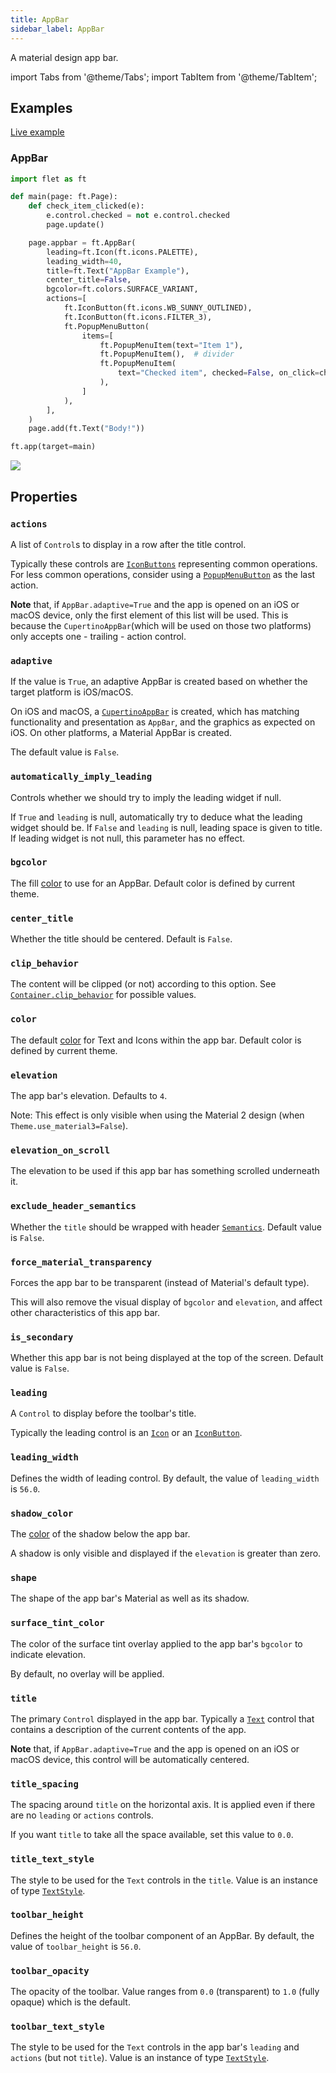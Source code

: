 ```yaml
---
title: AppBar
sidebar_label: AppBar
---
```


A material design app bar.

import Tabs from '@theme/Tabs';
import TabItem from '@theme/TabItem';

## Examples

[Live example](https://flet-controls-gallery.fly.dev/navigation/appbar)

### AppBar

<Tabs groupId="language">
  <TabItem value="python" label="Python" default>

```python
import flet as ft

def main(page: ft.Page):
    def check_item_clicked(e):
        e.control.checked = not e.control.checked
        page.update()

    page.appbar = ft.AppBar(
        leading=ft.Icon(ft.icons.PALETTE),
        leading_width=40,
        title=ft.Text("AppBar Example"),
        center_title=False,
        bgcolor=ft.colors.SURFACE_VARIANT,
        actions=[
            ft.IconButton(ft.icons.WB_SUNNY_OUTLINED),
            ft.IconButton(ft.icons.FILTER_3),
            ft.PopupMenuButton(
                items=[
                    ft.PopupMenuItem(text="Item 1"),
                    ft.PopupMenuItem(),  # divider
                    ft.PopupMenuItem(
                        text="Checked item", checked=False, on_click=check_item_clicked
                    ),
                ]
            ),
        ],
    )
    page.add(ft.Text("Body!"))

ft.app(target=main)
```
  </TabItem>
</Tabs>

<img src="/img/docs/controls/app-bar/app-bar.gif" className="screenshot-40"/>

## Properties

### `actions`

A list of `Control`s to display in a row after the title control.

Typically these controls are [`IconButtons`](iconbutton) representing common operations. For less common operations, consider using a [`PopupMenuButton`](popupmenubutton) as the last action.

**Note** that, if `AppBar.adaptive=True` and the app is opened on an iOS or macOS device, only the first element of this list will be used. This is because the `CupertinoAppBar`(which will be used on those two platforms) only accepts one - trailing - action control.

### `adaptive`

If the value is `True`, an adaptive AppBar is created based on whether the target platform is iOS/macOS.

On iOS and macOS, a [`CupertinoAppBar`](/docs/controls/cupertinoappbar) is created, which has matching functionality and presentation as `AppBar`, and the graphics as expected on iOS. On other platforms, a Material AppBar is created.

The default value is `False`.

### `automatically_imply_leading`

Controls whether we should try to imply the leading widget if null.

If `True` and `leading` is null, automatically try to deduce what the leading widget should be. If `False` and `leading` is null, leading space is given to title. If leading widget is not null, this parameter has no effect.

### `bgcolor`

The fill [color](/docs/reference/colors) to use for an AppBar. Default color is defined by current theme.

### `center_title`

Whether the title should be centered. Default is `False`.

### `clip_behavior`

The content will be clipped (or not) according to this option. See [`Container.clip_behavior`](container#clip_behavior)
for possible values.

### `color`

The default [color](/docs/reference/colors) for Text and Icons within the app bar. Default color is defined by current theme.

### `elevation`

The app bar's elevation. Defaults to `4`.

Note: This effect is only visible when using the Material 2 design (when `Theme.use_material3=False`).

### `elevation_on_scroll`

The elevation to be used if this app bar has something scrolled underneath it.

### `exclude_header_semantics`

Whether the `title` should be wrapped with header [`Semantics`](semantics). Default value is `False`.

### `force_material_transparency`

Forces the app bar to be transparent (instead of Material's default type).

This will also remove the visual display of `bgcolor` and `elevation`, and affect other characteristics of this app bar.

### `is_secondary`

Whether this app bar is not being displayed at the top of the screen. Default value is `False`.

### `leading`

A `Control` to display before the toolbar's title.

Typically the leading control is an [`Icon`](icon) or an [`IconButton`](iconbutton).

### `leading_width`

Defines the width of leading control. By default, the value of `leading_width` is `56.0`.

### `shadow_color`

The [color](/docs/reference/colors) of the shadow below the app bar.

A shadow is only visible and displayed if the `elevation` is greater than zero.

### `shape`

The shape of the app bar's Material as well as its shadow.

### `surface_tint_color`

The color of the surface tint overlay applied to the app bar's `bgcolor` to indicate elevation.

By default, no overlay will be applied.

### `title`

The primary `Control` displayed in the app bar. Typically a [`Text`](text) control that contains a description of the current contents of the app.

**Note** that, if `AppBar.adaptive=True` and the app is opened on an iOS or macOS device, this control will be automatically centered.

### `title_spacing`

The spacing around `title` on the horizontal axis. It is applied even if there are no `leading` or `actions` controls.

If you want `title` to take all the space available, set this value to `0.0`.

### `title_text_style`

The style to be used for the `Text` controls in the `title`. Value is an instance of
type [`TextStyle`](text#textstyle-properties).

### `toolbar_height`

Defines the height of the toolbar component of an AppBar. By default, the value of `toolbar_height` is `56.0`.

### `toolbar_opacity`

The opacity of the toolbar. Value ranges from `0.0` (transparent) to `1.0` (fully opaque) which is the default.

### `toolbar_text_style`

The style to be used for the `Text` controls in the app bar's `leading` and `actions` (but not `title`). Value is an
instance of type [`TextStyle`](text#textstyle-properties).

